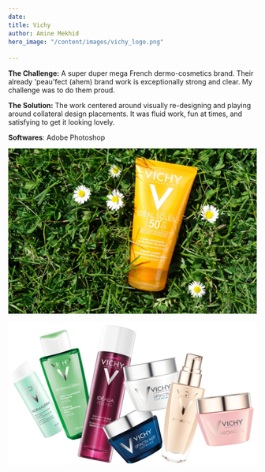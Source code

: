```yaml
---
date: 
title: Vichy
author: Amine Mekhid
hero_image: "/content/images/vichy_logo.png"

---
```

**The Challenge:** A super duper mega French dermo-cosmetics brand. Their already 'peau'fect (ahem) brand work is exceptionally strong and clear. My challenge was to do them proud.

**The Solution:** The work centered around visually re-designing and playing around collateral design placements. It was fluid work, fun at times, and satisfying to get it looking lovely.

**Softwares**: Adobe Photoshop

![](/content/images/vichy2-1.jpg)

![](/content/images/vichy.jpg)
